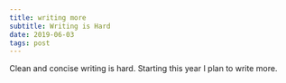 ```yaml
---
title: writing more
subtitle: Writing is Hard
date: 2019-06-03
tags: post
---
```


Clean and concise writing is hard. Starting this year I plan to write more.
